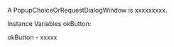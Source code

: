 A PopupChoiceOrRequestDialogWindow is xxxxxxxxx.Instance Variables	okButton:		<Object>okButton	- xxxxx